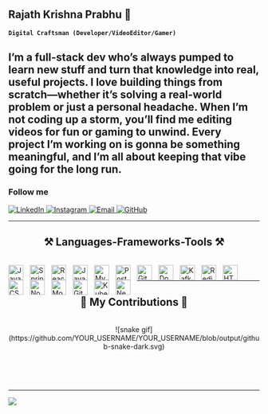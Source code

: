## Rajath Krishna Prabhu 👋

**`Digital Craftsman (Developer/VideoEditor/Gamer)`**

I’m a full-stack dev who’s always pumped to learn new stuff and turn that knowledge into real, useful projects. I love building things from scratch—whether it’s solving a real-world problem or just a personal headache. When I’m not coding up a storm, you’ll find me editing videos for fun or gaming to unwind. Every project I’m working on is gonna be something meaningful, and I’m all about keeping that vibe going for the long run.
---

### Follow me

<p align="left">
  <a href="https://www.linkedin.com/in/rajathkrishnaprabhu/" target="_blank">
    <img alt="LinkedIn" title="Connect on LinkedIn" src="https://custom-icon-badges.demolab.com/badge/LinkedIn-blue?logo=linkedin&logoColor=white&style=for-the-badge&labelColor=0A66C2"/>
  </a>
  <a href="https://www.instagram.com/rajathkprabhu/" target="_blank">
    <img alt="Instagram" title="Follow on Instagram" src="https://custom-icon-badges.demolab.com/badge/Instagram-purple?logo=instagram&logoColor=white&style=for-the-badge&labelColor=833AB4"/>
  </a>
  <a href="mailto:rajathkrishnaprabhu@gmail.com">
    <img alt="Email" title="Send me an Email" src="https://custom-icon-badges.demolab.com/badge/Email-D14836?logo=gmail&logoColor=white&style=for-the-badge&labelColor=D14836"/>
  </a>
  <a href="https://github.com/RealKrisMiles" target="_blank">
    <img alt="GitHub" title="Follow me on GitHub" src="https://custom-icon-badges.demolab.com/github/followers/yourgithubusername?color=236ad3&labelColor=1155ba&style=for-the-badge&logo=github&label=Follow&logoColor=white"/>
  </a>
</p>

---

 
<h2 align="center">⚒️ Languages-Frameworks-Tools ⚒️</h2>
<br/>
<img align="left" alt="Java" width="30px" style="padding-right:10px;" src="https://cdn.jsdelivr.net/gh/devicons/devicon/icons/java/java-original.svg"/>
<img align="left" alt="Spring Boot" width="30px" style="padding-right:10px;" src="https://cdn.jsdelivr.net/gh/devicons/devicon/icons/spring/spring-original.svg"/>
<img align="left" alt="React" width="30px" style="padding-right:10px;" src="https://cdn.jsdelivr.net/gh/devicons/devicon/icons/react/react-original.svg"/>
<img align="left" alt="JavaScript" width="30px" style="padding-right:10px;" src="https://cdn.jsdelivr.net/gh/devicons/devicon/icons/javascript/javascript-original.svg"/>
<img align="left" alt="MySQL" width="30px" style="padding-right:10px;" src="https://cdn.jsdelivr.net/gh/devicons/devicon/icons/mysql/mysql-original.svg"/>
<img align="left" alt="PostgreSQL" width="30px" style="padding-right:10px;" src="https://cdn.jsdelivr.net/gh/devicons/devicon/icons/postgresql/postgresql-original.svg"/>
<img align="left" alt="Git" width="30px" style="padding-right:10px;" src="https://cdn.jsdelivr.net/gh/devicons/devicon/icons/git/git-original.svg"/>
<img align="left" alt="Docker" width="30px" style="padding-right:10px;" src="https://cdn.jsdelivr.net/gh/devicons/devicon/icons/docker/docker-original.svg"/>
<img align="left" alt="Kafka" width="30px" style="padding-right:10px;" src="https://cdn.jsdelivr.net/gh/devicons/devicon/icons/apachekafka/apachekafka-original.svg"/>
<img align="left" alt="Redis" width="30px" style="padding-right:10px;" src="https://cdn.jsdelivr.net/gh/devicons/devicon/icons/redis/redis-original.svg"/>
<img align="left" alt="HTML" width="30px" style="padding-right:10px;" src="https://cdn.jsdelivr.net/gh/devicons/devicon/icons/html5/html5-plain.svg" />
<img align="left" alt="CSS" width="30px" style="padding-right:10px;" src="https://cdn.jsdelivr.net/gh/devicons/devicon/icons/css3/css3-plain.svg" />
<img align="left" alt="Node.js" width="30px" style="padding-right:10px;" src="https://cdn.jsdelivr.net/gh/devicons/devicon/icons/nodejs/nodejs-original.svg"/>
<img align="left" alt="MongoDB" width="30px" style="padding-right:10px;" src="https://cdn.jsdelivr.net/gh/devicons/devicon/icons/mongodb/mongodb-original.svg"/>
<img align="left" alt="GitHub" width="30px" style="padding-right:10px;" src="https://cdn.jsdelivr.net/gh/devicons/devicon/icons/github/github-original.svg"/>
<img align="left" alt="Kubernetes" width="30px" style="padding-right:10px;" src="https://cdn.jsdelivr.net/gh/devicons/devicon/icons/kubernetes/kubernetes-plain.svg"/>
<img align="left" alt="Next.js" width="30px" style="padding-right:10px;" src="https://cdn.jsdelivr.net/gh/devicons/devicon/icons/nextjs/nextjs-original.svg"/>

<br/>
<hr/>

<div align="center">
  <h2>🐍 My Contributions 🐍</h2>
  <br>
  ![snake gif](https://github.com/YOUR_USERNAME/YOUR_USERNAME/blob/output/github-snake-dark.svg)
  
  <br/><br/><br/>
</div>
<hr/>

  ![](https://leetcard.jacoblin.cool/RajathKrishnaPrabhu?theme=light,unicorn)

